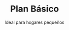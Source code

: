 ---
title: "Plan Básico"
subtitle: Ideal para hogares pequeños
price: RD$700
mbps: 8
featured: false
---